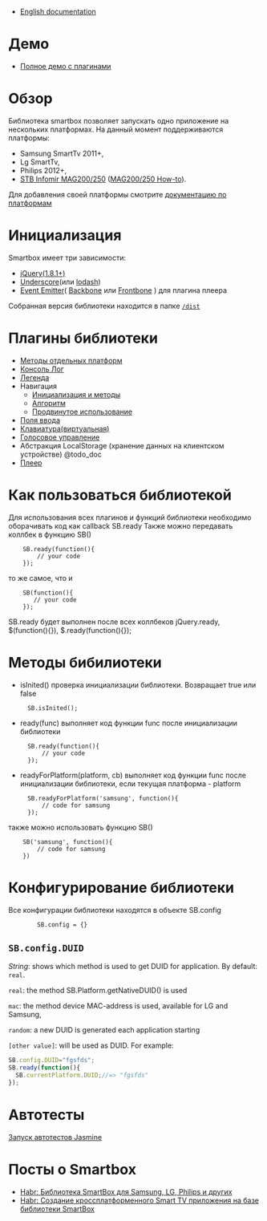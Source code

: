 * [English documentation](README.md)

# Демо
* <a href="http://immosmart.github.io/smartbox/demo/demoApp">Полное демо с плагинами</a>

# Обзор

Библиотека smartbox позволяет запускать одно приложение на нескольких платформах.
На данный момент поддерживаются платформы:
- Samsung SmartTv 2011+,
- Lg SmartTv,
- Philips 2012+,
- <a href="http://wiki.infomir.eu/">STB Infomir MAG200/250</a> ([MAG200/250 How-to](docs/ru_mag.md)).

Для добавления своей платформы смотрите <a href="https://github.com/immosmart/smartbox/blob/master/docs/ru_platform.md">документацию по платформам</a>

# Инициализация

Smartbox имеет три зависимости:
- <a href="https://github.com/jquery/jquery/tree/1.8-stable">jQuery(1.8.1+)</a>
- <a href="https://github.com/jashkenas/underscore">Underscore</a>(или <a href="https://github.com/lodash/lodash">lodash</a>)
- <a href="https://github.com/Wolfy87/EventEmitter">Event Emitter</a>( <a href="https://github.com/jashkenas/backbone">Backbone</a> или <a href="https://github.com/artempoletsky/Frontbone">Frontbone</a> ) для плагина плеера

Собранная версия библиотеки находится в папке <a href="https://github.com/immosmart/smartbox/tree/master/dist">`/dist`</a>

# Плагины библиотеки

* <a href="https://github.com/immosmart/smartbox/blob/master/docs/ru_platform.md">Методы отдельных платформ</a>
* <a href="https://github.com/immosmart/smartbox/blob/master/docs/ru_log.md">Консоль Лог</a>
* <a href="https://github.com/immosmart/smartbox/blob/master/docs/ru_legend.md">Легенда</a>
* Навигация
    * <a href="https://github.com/immosmart/smartbox/blob/master/docs/ru_nav.md">Инициализация и методы</a>
    * <a href="https://github.com/immosmart/smartbox/blob/master/docs/ru_nav_alg.md">Алгоритм</a>
    * <a href="https://github.com/immosmart/smartbox/blob/master/docs/ru_nav_extended.md">Продвинутое использование</a>
* <a href="https://github.com/immosmart/smartbox/blob/master/docs/ru_input.md">Поля ввода</a>
* <a href="https://github.com/immosmart/smartbox/blob/master/docs/ru_keyboard.md">Клавиатура(виртуальная)</a>
* <a href="https://github.com/immosmart/smartbox/blob/master/docs/ru_voice.md">Голосовое управление</a>
* Абстракция LocalStorage (хранение данных на клиентском устройстве) @todo_doc
* <a href="https://github.com/immosmart/smartbox/blob/develop/docs/ru_player.md">Плеер</a>

# Как пользоваться библиотекой

Для использования всех плагинов и функций библиотеки необходимо оборачивать код как callback SB.ready
Также можно передавать коллбек в функцию SB()

        SB.ready(function(){
            // your code
        });

то же самое, что и

        SB(function(){
           // your code
        });

SB.ready будет выполнен после всех коллбеков jQuery.ready, $(function(){}), $.ready(function(){});

# Методы бибилиотеки

- isInited() проверка инициализации библиотеки. Возвращает true или false

        SB.isInited();

- ready(func) выполняет код функции func после инициализации библиотеки

        SB.ready(function(){
            // your code
        });

- readyForPlatform(platform, cb) выполняет код функции func после инициализации библиотеки,
если текущая платформа - platform

        SB.readyForPlatform('samsung', function(){
            // code for samsung
        });

также можно использовать функцию SB()

        SB('samsung', function(){
            // code for samsung
        })

# Конфигурирование библиотеки

Все конфигурации библиотеки находятся в объекте SB.config

            SB.config = {}

## `SB.config.DUID`

*String*: shows which method is used to get DUID for application. By default: `real`.

`real`: the method SB.Platform.getNativeDUID() is used

`mac`: the method device MAC-address is used, available for LG and Samsung,

`random`: a new DUID is generated each application starting

`[other value]`: will be used as DUID. For example:

```js
SB.config.DUID="fgsfds";
SB.ready(function(){
  SB.currentPlatform.DUID;//=> "fgsfds"
});
```

# Автотесты
<a href="http://immosmart.github.io/smartbox/">Запуск автотестов Jasmine</a>

# Посты о Smartbox
* <a href="http://habrahabr.ru/post/211236//">Habr: Библиотека SmartBox для Samsung, LG, Philips и других</a>
* <a href="http://habrahabr.ru/post/188294/">Habr: Создание кроссплатформенного Smart TV приложения на базе библиотеки SmartBox</a>